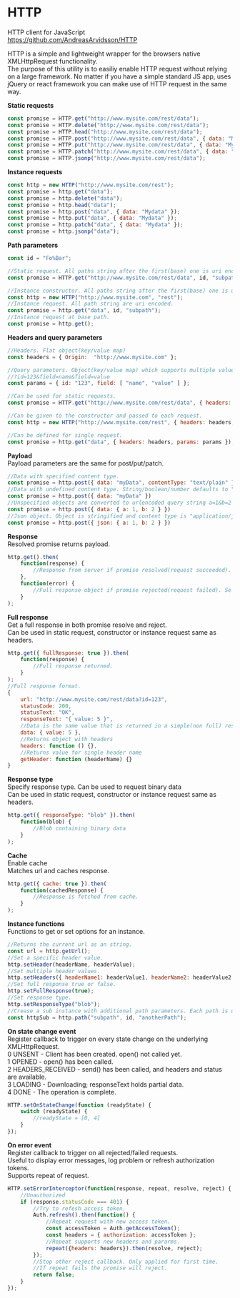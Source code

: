 # HTTP
HTTP client for JavaScript    
https://github.com/AndreasArvidsson/HTTP    

HTTP is a simple and lightweight wrapper for the browsers native XMLHttpRequest functionality.    
The purpose of this utility is to easiliy enable HTTP request without relying on a large framework. No matter if you have a simple standard JS app, uses jQuery or react framework you can make use of HTTP request in the same way.



**Static requests**
```javascript
const promise = HTTP.get("http://www.mysite.com/rest/data");
const promise = HTTP.delete("http://www.mysite.com/rest/data");
const promise = HTTP.head("http://www.mysite.com/rest/data");
const promise = HTTP.post("http://www.mysite.com/rest/data", { data: "Mydata" });
const promise = HTTP.put("http://www.mysite.com/rest/data", { data: "Mydata" });
const promise = HTTP.patch("http://www.mysite.com/rest/data", { data: "Mydata" });
const promise = HTTP.jsonp("http://www.mysite.com/rest/data");
```

**Instance requests**
```javascript
const http = new HTTP("http://www.mysite.com/rest");
const promise = http.get("data");
const promise = http.delete("data");
const promise = http.head("data");
const promise = http.post("data", { data: "Mydata" });
const promise = http.put("data", { data: "Mydata" });
const promise = http.patch("data", { data: "Mydata" });
const promise = http.jsonp("data");
```

**Path parameters**
```javascript
const id = "Fo%Bar";

//Static request. All paths string after the first(base) one is uri encoded.
const promise = HTTP.get("http://www.mysite.com/rest/data", id, "subpath");

//Instance constructor. All paths string after the first(base) one is uri encoded.
const http = new HTTP("http://www.mysite.com", "rest");
//Instance request. All path string are uri encoded.
const promise = http.get("data", id, "subpath");
//Instance request at base path.
const promise = http.get();
```

**Headers and query parameters**
```javascript
//Headers. Flat object(key/value map)
const headers = { Origin:  "http://www.mysite.com" };

//Query parameters. Object(key/value map) which supports multiple values per key.
//?id=123&field=name&field=value
const params = { id: "123", field: [ "name", "value" ] };

//Can be used for static requests.
const promise = HTTP.get("http://www.mysite.com/rest/data", { headers: headers, params: params });

//Can be given to the constructor and passed to each request.
const http = new HTTP("http://www.mysite.com/rest", { headers: headers, params: params });

//Can be defined for single request.
const promise = http.get("data", { headers: headers, params: params });
```

**Payload**    
Payload parameters are the same for post/put/patch.
```javascript
//Data with specified content type.
const promise = http.post({ data: "myData", contentType: "text/plain" })
//Data with undefined content type. String/boolean/number defaults to "text/plain".
const promise = http.post({ data: "myData" })
//Unspecified objects are converted to urlencoded query string a=1&b=2 with content type: "application/x-www-form-urlencoded".
const promise = http.post({ data: { a: 1, b: 2 } })
//Json object. Object is stringified and content type is "application/json".
const promise = http.post({ json: { a: 1, b: 2 } })
```

**Response**    
Resolved promise returns payload.
```javascript
http.get().then(
    function(response) {
        //Response from server if promise resolved(request succeeded).
    },
    function(error) {
        //Full response object if promise rejected(request failed). Se  below for description of full response.
    }
);
```

**Full response**    
Get a full response in both promise resolve and reject.    
Can be used in static request, constructor or instance request same as headers.    
```javascript
http.get({ fullResponse: true }).then(
    function(response) {
        //Full response returned.
    }
);
//Full response format.
{
    url: "http://www.mysite.com/rest/data?id=123",
    statusCode: 200,
    statusText: "OK",
    responseText: "{ value: 5 }",
    //Data is the same value that is returned in a simple(non full) response.
    data: { value: 5 },
    //Returns object with headers
    headers: function () {}, 
    //Returns value for single header name
    getHeader: function (headerName) {}
}
```

**Response type**    
Specify response type. Can be used to request binary data    
Can be used in static request, constructor or instance request same as headers.
```javascript
http.get({ responseType: "blob" }).then(
    function(blob) {
        //Blob containing binary data
    }
);
```

**Cache**    
Enable cache  
Matches url and caches response.
```javascript
http.get({ cache: true }).then(
    function(cachedResponse) {
        //Response is fetched from cache.
    }
);
```

**Instance functions**    
Functions to get or set options for an instance.
```javascript
//Returns the current url as an string.
const url = http.getUrl();
//Set a specific header value.
http.setHeader(headerName, headerValue);
//Set multiple header values.
http.setHeaders({ headerName1: headerValue1, headerName2: headerValue2 });
//Set full response true or false.
http.setFullResponse(true);
//Set response type.
http.setResponseType("blob");
//Crease a sub instance with additional path parameters. Each path is uri encoded.
const httpSub = http.path("subpath", id, "anotherPath");
```

**On state change event**    
Register callback to trigger on every state change on the underlying XMLHttp​Request​.    
0 	UNSENT - Client has been created. open() not called yet.    
1 	OPENED - open() has been called.    
2 	HEADERS_RECEIVED - send() has been called, and headers and status are available.    
3 	LOADING - Downloading; responseText holds partial data.    
4 	DONE - The operation is complete.    
```javascript
HTTP.setOnStateChange(function (readyState) {
    switch (readyState) {
        //readyState = [0, 4]
    }
});
```

**On error event**    
Register callback to trigger on all rejected/failed requests.    
Useful to display error messages, log problem or refresh authorization tokens.    
Supports repeat of request.
```javascript
HTTP.setErrorInterceptor(function(response, repeat, resolve, reject) {
    //Unauthorized 
    if (response.statusCode === 401) {
        //Try to refesh access token.
        Auth.refresh().then(function() {
            //Repeat request with new access token.
            const accessToken = Auth.getAccessToken();
            const headers = { authorization: accessToken };
            //Repeat supports new headers and pararms.
            repeat({headers: headers}).then(resolve, reject);
        });
        //Stop other reject callback. Only applied for first time. 
        //If repeat fails the promise will reject.
        return false;
    }
});
```
